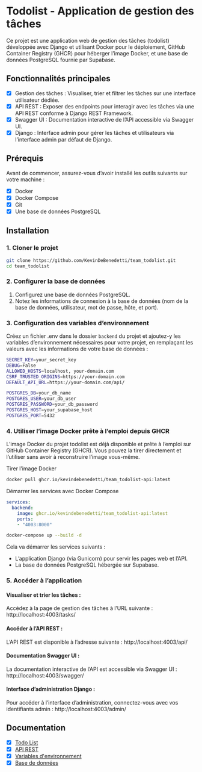 # Todolist - Application de gestion des tâches
 
Ce projet est une application web de gestion des tâches (todolist) développée avec Django et utilisant Docker pour le déploiement, GitHub Container Registry (GHCR) pour héberger l’image Docker, et une base de données PostgreSQL fournie par Supabase.

## Fonctionnalités principales

- [x] Gestion des tâches : Visualiser, trier et filtrer les tâches sur une interface utilisateur dédiée.
- [x] API REST : Exposer des endpoints pour interagir avec les tâches via une API REST conforme à Django REST Framework.
- [x] Swagger UI : Documentation interactive de l’API accessible via Swagger UI.
- [x] Django : Interface admin pour gérer les tâches et utilisateurs via l’interface admin par défaut de Django.

## Prérequis

Avant de commencer, assurez-vous d’avoir installé les outils suivants sur votre machine :

- [x] Docker
- [x] Docker Compose
- [x] Git
- [x] Une base de données PostgreSQL

## Installation

### 1. Cloner le projet

```bash
git clone https://github.com/KevinDeBenedetti/team_todolist.git
cd team_todolist
```

### 2. Configurer la base de données

1.	Configurez une base de données PostgreSQL.
3.	Notez les informations de connexion à la base de données (nom de la base de données, utilisateur, mot de passe, hôte, et port).

### 3. Configuration des variables d’environnement

Créez un fichier .env dans le dossier `backend` du projet et ajoutez-y les variables d’environnement nécessaires pour votre projet, en remplaçant les valeurs avec les informations de votre base de données :

```bash
SECRET_KEY=your_secret_key
DEBUG=False
ALLOWED_HOSTS=localhost, your-domain.com
CSRF_TRUSTED_ORIGINS=https://your-domain.com
DEFAULT_API_URL=https://your-domain.com/api/

POSTGRES_DB=your_db_name
POSTGRES_USER=your_db_user
POSTGRES_PASSWORD=your_db_password
POSTGRES_HOST=your_supabase_host
POSTGRES_PORT=5432
```

### 4. Utiliser l’image Docker prête à l’emploi depuis GHCR

L’image Docker du projet todolist est déjà disponible et prête à l’emploi sur GitHub Container Registry (GHCR). Vous pouvez la tirer directement et l’utiliser sans avoir à reconstruire l’image vous-même.

Tirer l’image Docker

```bash
docker pull ghcr.io/kevindebenedetti/team_todolist-api:latest
```

Démarrer les services avec Docker Compose

```yaml
services:
  backend:
    image: ghcr.io/kevindebenedetti/team_todolist-api:latest
    ports:
    - "4003:8000"
```

```bash
docker-compose up --build -d
```

Cela va démarrer les services suivants :

- L’application Django (via Gunicorn) pour servir les pages web et l’API.
- La base de données PostgreSQL hébergée sur Supabase.

### 5. Accéder à l’application

#### Visualiser et trier les tâches : 

Accédez à la page de gestion des tâches à l’URL suivante : http://localhost:4003/tasks/

#### Accéder à l’API REST : 

L’API REST est disponible à l’adresse suivante : http://localhost:4003/api/

#### Documentation Swagger UI :

La documentation interactive de l’API est accessible via Swagger UI : http://localhost:4003/swagger/

#### Interface d’administration Django :

Pour accéder à l’interface d’administration, connectez-vous avec vos identifiants admin : http://localhost:4003/admin/

## Documentation

- [x] [Todo List](https://kevindebenedetti.github.io/documentation/django/todolist/)
- [x] [API REST](http://localhost:4321/documentation/django/api-rest/)
- [x] [Variables d'environnement](https://kevindebenedetti.github.io/documentation/django/env/)
- [x] [Base de données](https://kevindebenedetti.github.io/documentation/django/database/)

